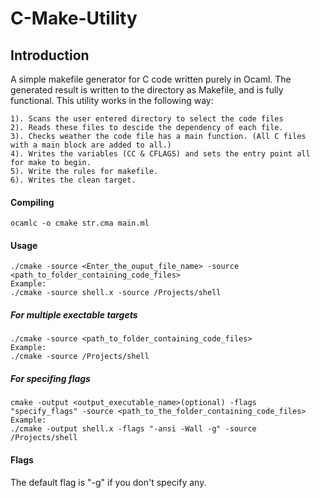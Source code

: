 # C-Make-Utility

Introduction
------------
A simple makefile generator for C code written purely in Ocaml. The generated result is written to the directory as Makefile, and is fully functional. This utility works in the following way:
```
1). Scans the user entered directory to select the code files
2). Reads these files to descide the dependency of each file.
3). Checks weather the code file has a main function. (All C files with a main block are added to all.)
4). Writes the variables (CC & CFLAGS) and sets the entry point all for make to begin.
5). Write the rules for makefile.
6). Writes the clean target.
```


#### Compiling 
```
ocamlc -o cmake str.cma main.ml
```

#### Usage
```
./cmake -source <Enter_the_ouput_file_name> -source <path_to_folder_containing_code_files>
Example:
./cmake -source shell.x -source /Projects/shell
```
##### For multiple exectable targets
``` 
./cmake -source <path_to_folder_containing_code_files>
Example:
./cmake -source /Projects/shell
```

##### For specifing flags
``` 
cmake -output <output_executable_name>(optional) -flags "specify_flags" -source <path_to_the_folder_containing_code_files>
Example:
./cmake -output shell.x -flags "-ansi -Wall -g" -source /Projects/shell
```

#### Flags
The default flag is "-g" if you don't specify any.
